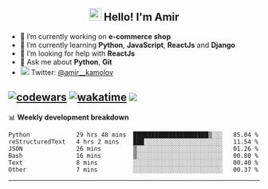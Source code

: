 <h2 align="center"><img src="https://media.giphy.com/media/hvRJCLFzcasrR4ia7z/giphy.gif" width="25px"> Hello! I'm Amir</h2>

- 🔭 I’m currently working on **e-commerce shop**
- 🌱 I’m currently learning **Python**, **JavaScript**, **ReactJs** and **Django**
- 🤔 I’m looking for help with **ReactJs**
- 💬 Ask me about **Python**, **Git**
- <img alt="Amir Kamolov | Twitter" width="18px" src="https://raw.githubusercontent.com/peterthehan/peterthehan/master/assets/twitter.svg" /> Twitter: [@amir__kamolov ](https://twitter.com/amir__kamolov)

[![codewars](https://www.codewars.com/users/Kamolov%20Amir/badges/micro)](https://www.codewars.com/users/Kamolov%20Amir)
[![wakatime](https://wakatime.com/badge/user/12da36de-2fca-4ef2-bb44-ec10c4750b61.svg)](https://wakatime.com/@12da36de-2fca-4ef2-bb44-ec10c4750b61)
![](https://komarev.com/ghpvc/?username=Amir0715&style=flat-square)
---

📊 **Weekly development breakdown**
<!--START_SECTION:waka-->

```text
Python             29 hrs 48 mins  █████████████████████▒░░░   85.04 %
reStructuredText   4 hrs 2 mins    ███░░░░░░░░░░░░░░░░░░░░░░   11.54 %
JSON               26 mins         ▒░░░░░░░░░░░░░░░░░░░░░░░░   01.26 %
Bash               16 mins         ▒░░░░░░░░░░░░░░░░░░░░░░░░   00.80 %
Text               8 mins          ░░░░░░░░░░░░░░░░░░░░░░░░░   00.40 %
Other              7 mins          ░░░░░░░░░░░░░░░░░░░░░░░░░   00.37 %
```

<!--END_SECTION:waka-->

---
